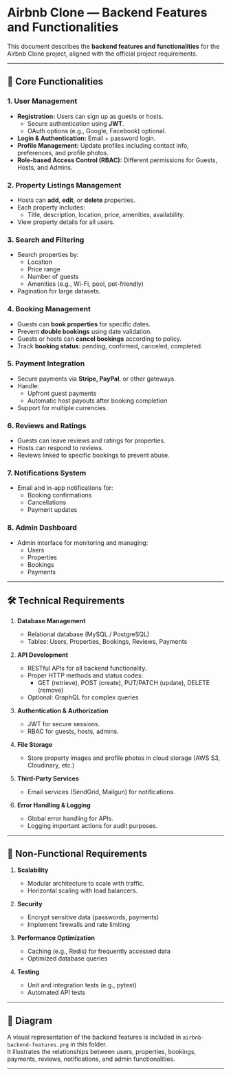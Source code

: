 # Airbnb Clone — Backend Features and Functionalities

This document describes the **backend features and functionalities** for the Airbnb Clone project, aligned with the official project requirements.

---

## 🎯 Core Functionalities

### 1. User Management

- **Registration:** Users can sign up as guests or hosts.
  - Secure authentication using **JWT**.
  - OAuth options (e.g., Google, Facebook) optional.
- **Login & Authentication:** Email + password login.
- **Profile Management:** Update profiles including contact info, preferences, and profile photos.
- **Role-based Access Control (RBAC):** Different permissions for Guests, Hosts, and Admins.

### 2. Property Listings Management

- Hosts can **add**, **edit**, or **delete** properties.
- Each property includes:
  - Title, description, location, price, amenities, availability.
- View property details for all users.

### 3. Search and Filtering

- Search properties by:
  - Location
  - Price range
  - Number of guests
  - Amenities (e.g., Wi-Fi, pool, pet-friendly)
- Pagination for large datasets.

### 4. Booking Management

- Guests can **book properties** for specific dates.
- Prevent **double bookings** using date validation.
- Guests or hosts can **cancel bookings** according to policy.
- Track **booking status**: pending, confirmed, canceled, completed.

### 5. Payment Integration

- Secure payments via **Stripe, PayPal**, or other gateways.
- Handle:
  - Upfront guest payments
  - Automatic host payouts after booking completion
- Support for multiple currencies.

### 6. Reviews and Ratings

- Guests can leave reviews and ratings for properties.
- Hosts can respond to reviews.
- Reviews linked to specific bookings to prevent abuse.

### 7. Notifications System

- Email and in-app notifications for:
  - Booking confirmations
  - Cancellations
  - Payment updates

### 8. Admin Dashboard

- Admin interface for monitoring and managing:
  - Users
  - Properties
  - Bookings
  - Payments

---

## 🛠️ Technical Requirements

1. **Database Management**

   - Relational database (MySQL / PostgreSQL)
   - Tables: Users, Properties, Bookings, Reviews, Payments

2. **API Development**

   - RESTful APIs for all backend functionality.
   - Proper HTTP methods and status codes:
     - GET (retrieve), POST (create), PUT/PATCH (update), DELETE (remove)
   - Optional: GraphQL for complex queries

3. **Authentication & Authorization**

   - JWT for secure sessions.
   - RBAC for guests, hosts, admins.

4. **File Storage**

   - Store property images and profile photos in cloud storage (AWS S3, Cloudinary, etc.)

5. **Third-Party Services**

   - Email services (SendGrid, Mailgun) for notifications.

6. **Error Handling & Logging**
   - Global error handling for APIs.
   - Logging important actions for audit purposes.

---

## 🚀 Non-Functional Requirements

1. **Scalability**

   - Modular architecture to scale with traffic.
   - Horizontal scaling with load balancers.

2. **Security**

   - Encrypt sensitive data (passwords, payments)
   - Implement firewalls and rate limiting

3. **Performance Optimization**

   - Caching (e.g., Redis) for frequently accessed data
   - Optimized database queries

4. **Testing**
   - Unit and integration tests (e.g., pytest)
   - Automated API tests

---

## 📁 Diagram

A visual representation of the backend features is included in `airbnb-backend-features.png` in this folder.  
It illustrates the relationships between users, properties, bookings, payments, reviews, notifications, and admin functionalities.

---
